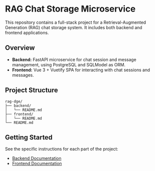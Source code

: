 # RAG Chat Storage Microservice

This repository contains a full-stack project for a Retrieval-Augmented Generation (RAG) chat storage system. It includes both backend and frontend applications.

## Overview

- **Backend:** FastAPI microservice for chat session and message management, using PostgreSQL and SQLModel as ORM.
- **Frontend:** Vue 3 + Vuetify SPA for interacting with chat sessions and messages.

## Project Structure

```
rag-dge/
├── backend/
│   └── README.md
├── frontend/
│   └── README.md
└── README.md
```

## Getting Started

See the specific instructions for each part of the project:

- [Backend Documentation](./backend/README.md)
- [Frontend Documentation](./frontend/README.md)
